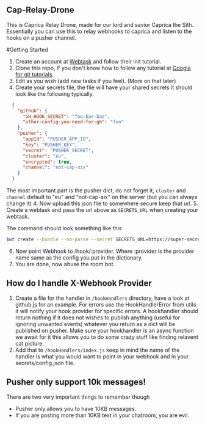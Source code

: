 Cap-Relay-Drone
---------------

This is Caprica Relay Drone, made for our lord and savior Caprica the Sith.
Essentially you can use this to relay webhooks to caprica and listen to the
hooks on a pusher channel.

#Getting Started
1. Create an account at [Webtask](https://webtask.io/) and follow their init tutorial.
2. Clone this repo, if you don't know how to follow any tutorial at [Google for git tutorials](https://google.com/#q=How%20to%20use%20git).
3. Edit as you wish (add new tasks if you feel). (More on that later)
3. Create your secrets file, the file will have your shared secrets it should look like the following typically.
```json
  {
    "github": {
      "GH_HOOK_SECRET": "foo-bar-baz",
      "other-config-you-need-for-gh": "foo"
    },
    "pusher": {
      "appId": "PUSHER_APP_ID",
      "key": "PUSHER_KEY",
      "secret": "PUSHER_SECRET",
      "cluster": "eu",
      "encrypted": true,
      "channel": "not-cap-six"
    }
  }
```
The most important part is the pusher dict, do not forget it, `cluster` and `channel`
default to "eu" and "not-cap-six" on the server (but you can always change it)
4. Now upload this json file to somewhere secure keep that url.
5. Create a webtask and pass the url above as `SECRETS_URL` when creating your webtask.

The command should look something like this
```bash
$wt create --bundle --no-parse --secret SECRETS_URL=https://super-secret.com/uniqueKey/secrets.json src/drone.js
```
6. Now point Webhook to <the awesome url you got from webtask>/hook/:provider. Where :provider is the provider name same as
   the config you put in the dictionary.
7. You are done, now abuse the room bot.

## How do I handle X-Webhook Provider
1. Create a file for the handler in `/hookHandlers` directory, have a look at github.js for an example.
   For errors use the HookHandlerError from utils it will notify your hook provider for specific errors.
   A hookhandler should return nothing if it does not wishes to publish anything (useful for ignoring unwanted events) whatever you return as a dict
   will be published on pusher. Make sure your hookhandler is an async function we await for it this allows you to do some crazy stuff like finding relavent
   cat picture.
2. Add that to `/hookHandlers/index.js` keep in mind the name of the handler is what you would want to point in your webhook and in your secrets/config.json file.

## Pusher only support 10k messages!
There are two very important things to remember though
  - Pusher only allows you to have 10KB messages.
  - If you are posting more than 10KB text in your chatroom, you are evil.

